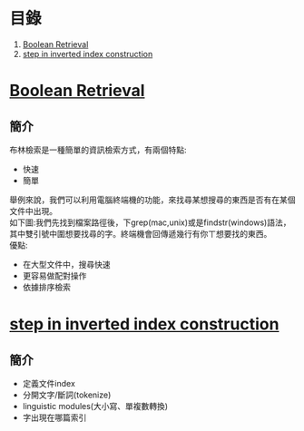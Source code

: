 # 目錄
1. [Boolean Retrieval](https://github.com/yenchungLin/study/tree/master/資訊檢索#boolean-retrieval)   
2. [step in inverted index construction](https://github.com/yenchungLin/study/tree/master/資訊檢索#step-in-inverted-index-construction)
# [Boolean Retrieval](https://github.com/yenchungLin/study/tree/master/資訊檢索/Boolean%20Retrieval)    
## 簡介
布林檢索是一種簡單的資訊檢索方式，有兩個特點:             
* 快速      
* 簡單     

舉例來說，我們可以利用電腦終端機的功能，來找尋某想搜尋的東西是否有在某個文件中出現。      
如下圖:我們先找到檔案路徑後，下grep(mac,unix)或是findstr(windows)語法，其中雙引號中圍想要找尋的字。終端機會回傳遞幾行有你ㄒ想要找的東西。   
優點:    
* 在大型文件中，搜尋快速     
* 更容易做配對操作    
* 依據排序檢索    
# [step in inverted index construction]()    
## 簡介
* 定義文件index   
* 分開文字/斷詞(tokenize)    
* linguistic modules(大小寫、單複數轉換)  
* 字出現在哪篇索引 